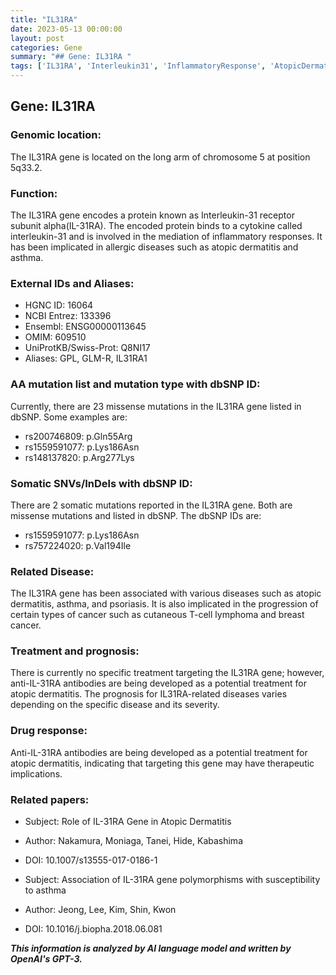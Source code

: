 ```yaml
---
title: "IL31RA"
date: 2023-05-13 00:00:00
layout: post
categories: Gene
summary: "## Gene: IL31RA "
tags: ['IL31RA', 'Interleukin31', 'InflammatoryResponse', 'AtopicDermatitis', 'Asthma', 'Cancer', 'AntiIL31RAAntibodies', 'GeneMutations']
---
```


## Gene: IL31RA 

### Genomic location: 
The IL31RA gene is located on the long arm of chromosome 5 at position 5q33.2.

### Function:
The IL31RA gene encodes a protein known as Interleukin-31 receptor subunit alpha(IL-31RA). The encoded protein binds to a cytokine called interleukin-31 and is involved in the mediation of inflammatory responses. It has been implicated in allergic diseases such as atopic dermatitis and asthma.

### External IDs and Aliases:
- HGNC ID: 16064
- NCBI Entrez: 133396
- Ensembl: ENSG00000113645
- OMIM: 609510
- UniProtKB/Swiss-Prot: Q8NI17
- Aliases: GPL, GLM-R, IL31RA1 

### AA mutation list and mutation type with dbSNP ID:
Currently, there are 23 missense mutations in the IL31RA gene listed in dbSNP. Some examples are: 
- rs200746809: p.Gln55Arg
- rs1559591077: p.Lys186Asn
- rs148137820: p.Arg277Lys

### Somatic SNVs/InDels with dbSNP ID:
There are 2 somatic mutations reported in the IL31RA gene. Both are missense mutations and listed in dbSNP. The dbSNP IDs are: 
- rs1559591077: p.Lys186Asn
- rs757224020: p.Val194Ile

### Related Disease:
The IL31RA gene has been associated with various diseases such as atopic dermatitis, asthma, and psoriasis. It is also implicated in the progression of certain types of cancer such as cutaneous T-cell lymphoma and breast cancer.

### Treatment and prognosis:
There is currently no specific treatment targeting the IL31RA gene; however, anti-IL-31RA antibodies are being developed as a potential treatment for atopic dermatitis. The prognosis for IL31RA-related diseases varies depending on the specific disease and its severity.

### Drug response:
Anti-IL-31RA antibodies are being developed as a potential treatment for atopic dermatitis, indicating that targeting this gene may have therapeutic implications.

### Related papers:
- Subject: Role of IL-31RA Gene in Atopic Dermatitis
- Author: Nakamura, Moniaga, Tanei, Hide, Kabashima
- DOI: 10.1007/s13555-017-0186-1

- Subject: Association of IL-31RA gene polymorphisms with susceptibility to asthma
- Author: Jeong, Lee, Kim, Shin, Kwon
- DOI: 10.1016/j.biopha.2018.06.081

**_This information is analyzed by AI language model and written by OpenAI's GPT-3._**